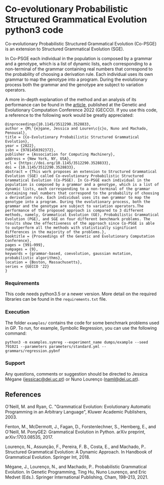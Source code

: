 # Co-evolutionary Probabilistic Structured Grammatical Evolution python3 code

Co-evolutionary Probabilistic Structured Grammatical Evolution (Co-PSGE) is an extension to Structured Grammatical Evolution (SGE).

In Co-PSGE each individual in the population is composed by a grammar and a genotype, which is a list of dynamic lists, each corresponding to a non-terminal of the grammar containing real numbers that correspond to the probability of choosing a derivation rule. Each individual uses its own grammar to map the genotype into a program. During the evolutionary process both the grammar and the genotype are subject to variation operators.

A more in-depth explanation of the method and an analysis of its performance can be found in the [article](https://arxiv.org/pdf/2204.08985.pdf), published at the Genetic and Evolutionary Computation Conference 2022 (GECCO). If you use this code, a reference to the following work would be greatly appreciated:
```
@inproceedings{10.1145/3512290.3528833,
author = {M\'{e}gane, Jessica and Louren\c{c}o, Nuno and Machado, Penousal},
title = {Co-Evolutionary Probabilistic Structured Grammatical Evolution},
year = {2022},
isbn = {9781450392372},
publisher = {Association for Computing Machinery},
address = {New York, NY, USA},
url = {https://doi.org/10.1145/3512290.3528833},
doi = {10.1145/3512290.3528833},
abstract = {This work proposes an extension to Structured Grammatical Evolution (SGE) called Co-evolutionary Probabilistic Structured Grammatical Evolution (Co-PSGE). In Co-PSGE each individual in the population is composed by a grammar and a genotype, which is a list of dynamic lists, each corresponding to a non-terminal of the grammar containing real numbers that correspond to the probability of choosing a derivation rule. Each individual uses its own grammar to map the genotype into a program. During the evolutionary process, both the grammar and the genotype are subject to variation operators.The performance of the proposed approach is compared to 3 different methods, namely, Grammatical Evolution (GE), Probabilistic Grammatical Evolution (PGE), and SGE on four different benchmark problems. The results show the effectiveness of the approach since Co-PSGE is able to outperform all the methods with statistically significant differences in the majority of the problems.},
booktitle = {Proceedings of the Genetic and Evolutionary Computation Conference},
pages = {991–999},
numpages = {9},
keywords = {grammar-based, coevolution, gaussian mutation, probabilistic algorithms},
location = {Boston, Massachusetts},
series = {GECCO '22}
}

```


### Requirements
This code needs python3.5 or a newer version. More detail on the required libraries can be found in the `requirements.txt` file.

### Execution

The folder `examples/` contains the code for some benchmark problems used in GP. To run, for example, Symbolic Regression, you can use the following command:

```python3 -m examples.symreg --experiment_name dumps/example --seed 791021 --parameters parameters/standard.yml --grammars/regression.pybnf```



### Support

Any questions, comments or suggestion should be directed to Jessica Mégane ([jessicac@dei.uc.pt](mailto:jessicac@dei.uc.pt)) or Nuno Lourenço ([naml@dei.uc.pt](mailto:naml@dei.uc.pt)).


## References

O'Neill, M. and Ryan, C. "Grammatical Evolution: Evolutionary Automatic Programming in an Arbitrary Language", Kluwer Academic Publishers, 2003.

Fenton, M., McDermott, J., Fagan, D., Forstenlechner, S., Hemberg, E., and O'Neill, M. PonyGE2: Grammatical Evolution in Python. arXiv preprint, arXiv:1703.08535, 2017.

Lourenço, N., Assunção, F., Pereira, F. B., Costa, E., and Machado, P.. Structured Grammatical Evolution: A Dynamic Approach. In Handbook of Grammatical Evolution. Springer Int, 2018.

Mégane, J., Lourenço, N., and Machado, P.. Probabilistic Grammatical Evolution. In Genetic Programming, Ting Hu, Nuno Lourenço, and Eric Medvet (Eds.). Springer International Publishing, Cham, 198–213, 2021.
